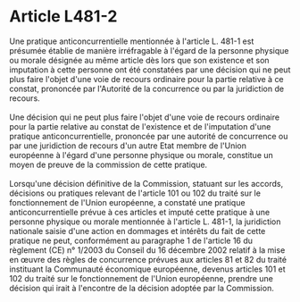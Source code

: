 # Article L481-2

<div align='left'>Une pratique anticoncurrentielle mentionnée à l'article L. 481-1 est  présumée établie de manière irréfragable à l'égard de la personne  physique ou morale désignée au même article dès lors que son existence  et son imputation à cette personne ont été constatées par une décision  qui ne peut plus faire l'objet d'une voie de recours ordinaire pour la  partie relative à ce constat, prononcée par l'Autorité de la concurrence  ou par la juridiction de recours. <br/><br/> Une décision  qui ne peut plus faire l'objet d'une voie de recours ordinaire pour la  partie relative au constat de l'existence et de l'imputation d'une  pratique anticoncurrentielle, prononcée par une autorité de concurrence  ou par une juridiction de recours d'un autre Etat membre de l'Union  européenne à l'égard d'une personne physique ou morale, constitue un  moyen de preuve de la commission de cette pratique. <br/><br/>  Lorsqu'une décision définitive de la Commission, statuant sur les  accords, décisions ou pratiques relevant de l'article 101 ou 102 du  traité sur le fonctionnement de l'Union européenne, a constaté une  pratique anticoncurrentielle prévue à ces articles et imputé cette  pratique à une personne physique ou morale mentionnée à l'article L.  481-1, la juridiction nationale saisie d'une action en dommages et  intérêts du fait de cette pratique ne peut, conformément au paragraphe 1  de l'article 16 du règlement (CE) n° 1/2003 du Conseil du 16 décembre  2002 relatif à la mise en œuvre des règles de concurrence prévues aux  articles 81 et 82 du traité instituant la Communauté économique  européenne, devenus articles 101 et 102 du traité sur le fonctionnement  de l'Union européenne, prendre une décision qui irait à l'encontre de la  décision adoptée par la Commission. </div>